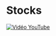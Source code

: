 # Stocks

[![Vidéo YouTube](http://img.youtube.com/vi/74GtxsP-mZ4/0.jpg)](https://www.youtube.com/embed/74GtxsP-mZ4)


